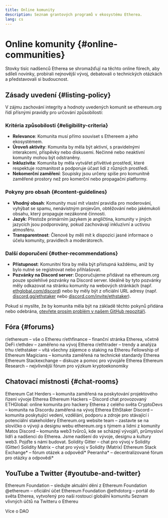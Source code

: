 ```yaml
---
title: Online komunity
description: Seznam grantových programů v ekosystému Etherea.
lang: cs
---
```


# Online komunity {#online-communities}

Stovky tisíc nadšenců Etherea se shromažďují na těchto online fórech, aby sdíleli novinky, probírali nejnovější vývoj, debatovali o technických otázkách a představovali si budoucnost.

## Zásady uvedení {#listing-policy}

V zájmu zachování integrity a hodnoty uvedených komunit se ethereum.org řídí přísnými pravidly pro určování způsobilosti:

### Kritéria způsobilosti {#eligibility-criteria}

- **Relevance**: Komunita musí přímo souviset s Ethereem a jeho ekosystémem.
- **Úroveň aktivity**: Komunita by měla být aktivní, s pravidelnými interakcemi, příspěvky nebo diskusemi. Nečinné nebo neaktivní komunity mohou být odstraněny.
- **Inkluzivita**: Komunita by měla vytvářet přívětivé prostředí, které respektuje rozmanitost a podporuje účast lidí z různých prostředí.
- **Nekomerční zaměření**: Soupisky jsou určeny spíše pro komunitně zaměřené prostory než pro komerční nebo propagační platformy.

### Pokyny pro obsah {#content-guidelines}

- **Vhodný obsah**: Komunity musí mít vlastní pravidla pro moderování, vyhýbat se spamu, nenávistným projevům, obtěžování nebo jakémukoli obsahu, který propaguje nezákonné činnosti.
- **Jazyk**: Přestože primárním jazykem je angličtina, komunity v jiných jazycích jsou podporovány, pokud zachovávají inkluzivní a uctivou atmosféru.
- **Transparentnost**: Členové by měli mít k dispozici jasné informace o účelu komunity, pravidlech a moderátorech.

### Další doporučení {#other-recommendations}

- **Přístupnost**: Komunitní fóra by měla být přístupná každému, aniž by bylo nutné se registrovat nebo přihlašovat.
- **Pozvánky na Discord server**: Doporučujeme přidávat na ethereum.org pouze spolehlivé pozvánky na Discord server. Ideálně by tyto pozvánky měly odkazovat na stránku komunity na webových stránkách (např. [ethglobal.com/discord](https://ethglobal.com/discord)) nebo by měly být z oficiální URL adresy (např. [discord.gg/ethstaker](https://discord.gg/ethstaker) nebo [discord.com/invite/ethstaker](https://discord.com/invite/ethstaker)).

Pokud si myslíte, že by komunita měla být na základě těchto pokynů přidána nebo odebrána, [otevřete prosím problém v našem GitHub repozitáři](https://github.com/ethereum/ethereum-org-website/issues).


## Fóra {#forums}

<SocialListItem socialIcon="reddit"><Link href="https://www.reddit.com/r/ethereum">r/ethereum</Link> – vše o Ethereu</SocialListItem>
<SocialListItem socialIcon="reddit"><Link href="https://www.reddit.com/r/ethfinance/">r/ethfinance</Link> – finanční stránka Etherea, včetně DeFi</SocialListItem>
<SocialListItem socialIcon="reddit"><Link href="https://www.reddit.com/r/ethdev/">r/ethdev</Link> – zaměřeno na vývoj Etherea</SocialListItem>
<SocialListItem socialIcon="reddit"><Link href="https://www.reddit.com/r/ethtrader/">r/ethtrader</Link> – trendy a analýza trhu</SocialListItem>
<SocialListItem socialIcon="reddit"><Link href="https://www.reddit.com/r/ethstaker/">r/ethstaker</Link> – vítá všechny zájemce o staking na Ethereu</SocialListItem>
<SocialListItem socialIcon="webpage"><Link href="https://ethereum-magicians.org">Fellowship of Ethereum Magicians</Link> – komunita zaměřená na technické standardy Etherea</SocialListItem>
<SocialListItem socialIcon="stackExchange"><Link href="https://ethereum.stackexchange.com">Ethereum Stackexchange</Link> – diskuze a pomoc pro vývojáře Etherea</SocialListItem>
<SocialListItem socialIcon="webpage"><Link href="https://ethresear.ch">Ethereum Research</Link> – nejvlivnější fórum pro výzkum kryptoekonomiky</SocialListItem>

## Chatovací místnosti {#chat-rooms}

<SocialListItem socialIcon="discord"><Link href="https://discord.com/invite/Nz6rtfJ8Cu">Ethereum Cat Herders</Link> – komunita zaměřená na poskytování projektového řízení vývoje Etherea</SocialListItem>
<SocialListItem socialIcon="discord"><Link href="https://ethglobal.com/discord">Ethereum Hackers</Link> – Discord chat provozovaný ETHGlobal: online komunita pro hackery Etherea z celého světa</SocialListItem>
<SocialListItem socialIcon="discord"><Link href="https://discord.gg/5W5tVb3">CryptoDevs</Link> – komunita na Discordu zaměřená na vývoj Etherea</SocialListItem>
<SocialListItem socialIcon="discord"><Link href="https://discord.gg/ethstaker">EthStaker Discord</Link> – komunita poskytující vedení, vzdělání, podporu a zdroje pro stávající i potenciální stakeholdery</SocialListItem>
<SocialListItem socialIcon="discord"><Link href="https://discord.gg/ethereum-org">Ethereum.org website team</Link> – zastavte se na slovíčko o vývoji a designu webu ethereum.org s týmem a lidmi z komunity</SocialListItem>
<SocialListItem socialIcon="discord"><Link href="https://discord.matos.club/">Matos Discord</Link> – komunita web3 tvůrců, kde se scházejí vývojáři, průmysloví lídři a nadšenci do Etherea. Jsme nadšení do vývoje, designu a kultury web3. Pojďte s námi budovat.</SocialListItem>
<SocialListItem socialIcon="webpage"><Link href="https://gitter.im/ethereum/solidity">Solidity Gitter</Link> – chat pro vývoj v Solidity (Gitter)</SocialListItem>
<SocialListItem socialIcon="webpage"><Link href="https://matrix.to/#/#ethereum_solidity:gitter.im">Solidity Matrix</Link> – chat pro vývoj v Solidity (Matrix)</SocialListItem>
<SocialListItem socialIcon="webpage"><Link href="https://ethereum.stackexchange.com/">Ethereum Stack Exchange</Link>* – fórum otázek a odpovědí*</SocialListItem>
<SocialListItem socialIcon="webpage"><Link href="https://peeranha.io/">Peeranha</Link>* – decentralizované fórum pro otázky a odpovědi*</SocialListItem>

## YouTube a Twitter {#youtube-and-twitter}

<SocialListItem socialIcon="youtube"><Link href="https://www.youtube.com/c/EthereumFoundation">Ethereum Foundation</Link> – sledujte aktuální dění z Ethereum Foundation</SocialListItem>
<SocialListItem socialIcon="twitter"><Link href="https://twitter.com/ethereum">@ethereum</Link> – oficiální účet Ethereum Foundation</SocialListItem>
<SocialListItem socialIcon="twitter"><Link href="https://twitter.com/ethdotorg">@ethdotorg</Link> – portál do světa Etherea, vytvořený pro naši rostoucí globální komunitu</SocialListItem>
<SocialListItem socialIcon="webpage"><Link href="https://hive.one/c/ethereum?page=1">Seznam vlivných účtů na Twitteru o Ethereu</Link></SocialListItem>

<Divider />

<Callout emoji=":classical_building:" titleKey="page-community:page-community-daos-callout-title" descriptionKey="page-community:page-community-daos-callout-description">
  <div>
    <ButtonLink href="/community/get-involved/#decentralized-autonomous-organizations-daos">
      Více o DAO
    </ButtonLink>
  </div>
</Callout>
